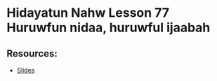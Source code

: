 # Hidayatun Nahw Lesson 77 Huruwfun nidaa, huruwful ijaabah 



## Resources:
- [Slides](https://github.com/arshare/resources_balagha_pdfs)
